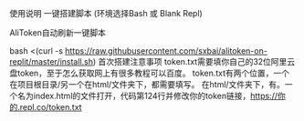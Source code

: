 使用说明
一键搭建脚本 (环境选择Bash 或 Blank Repl)

AliToken自动刷新一键脚本

bash <(curl -s https://raw.githubusercontent.com/sxbai/alitoken-on-replit/master/install.sh)
首次搭建注意事项
token.txt需要填你自己的32位阿里云盘token，至于怎么获取网上有很多教程可以百度。
token.txt有两个位置，一个在项目根目录/另一个在html/文件夹下，都需要填写。
在html/文件夹下，有。一个名为index.html的文件打开，代码第124行并修改你的token链接，<td><a href="https://你的.repl.co/token.txt"  target="_blank">https://你的.repl.co/token.txt</a></td>
